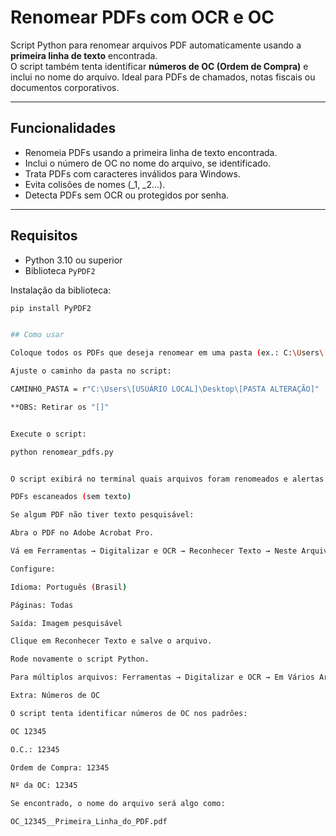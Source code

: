 # Renomear PDFs com OCR e OC

Script Python para renomear arquivos PDF automaticamente usando a **primeira linha de texto** encontrada.  
O script também tenta identificar **números de OC (Ordem de Compra)** e inclui no nome do arquivo. Ideal para PDFs de chamados, notas fiscais ou documentos corporativos.

---

## Funcionalidades

- Renomeia PDFs usando a primeira linha de texto encontrada.  
- Inclui o número de OC no nome do arquivo, se identificado.  
- Trata PDFs com caracteres inválidos para Windows.  
- Evita colisões de nomes (_1, _2...).  
- Detecta PDFs sem OCR ou protegidos por senha.  

---

## Requisitos

- Python 3.10 ou superior  
- Biblioteca `PyPDF2`

Instalação da biblioteca:

```bash
pip install PyPDF2


## Como usar

Coloque todos os PDFs que deseja renomear em uma pasta (ex.: C:\Users\[USUÁRIO LOCAL]\Desktop\[PASTA ALTERAÇÃO]).

Ajuste o caminho da pasta no script:

CAMINHO_PASTA = r"C:\Users\[USUÁRIO LOCAL]\Desktop\[PASTA ALTERAÇÃO]"

**OBS: Retirar os "[]"


Execute o script:

python renomear_pdfs.py


O script exibirá no terminal quais arquivos foram renomeados e alertas sobre PDFs sem texto ou protegidos.

PDFs escaneados (sem texto)

Se algum PDF não tiver texto pesquisável:

Abra o PDF no Adobe Acrobat Pro.

Vá em Ferramentas → Digitalizar e OCR → Reconhecer Texto → Neste Arquivo.

Configure:

Idioma: Português (Brasil)

Páginas: Todas

Saída: Imagem pesquisável

Clique em Reconhecer Texto e salve o arquivo.

Rode novamente o script Python.

Para múltiplos arquivos: Ferramentas → Digitalizar e OCR → Em Vários Arquivos.

Extra: Números de OC

O script tenta identificar números de OC nos padrões:

OC 12345

O.C.: 12345

Ordem de Compra: 12345

Nº da OC: 12345

Se encontrado, o nome do arquivo será algo como:

OC_12345__Primeira_Linha_do_PDF.pdf
